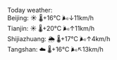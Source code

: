 Today weather:  
Beijing: ☀️   🌡️+16°C 🌬️↓11km/h  
Tianjin: ☀️   🌡️+20°C 🌬️↑11km/h  
Shijiazhuang: 🌦   🌡️+17°C 🌬️↑4km/h  
Tangshan: ☁️   🌡️+16°C 🌬️↖13km/h  
